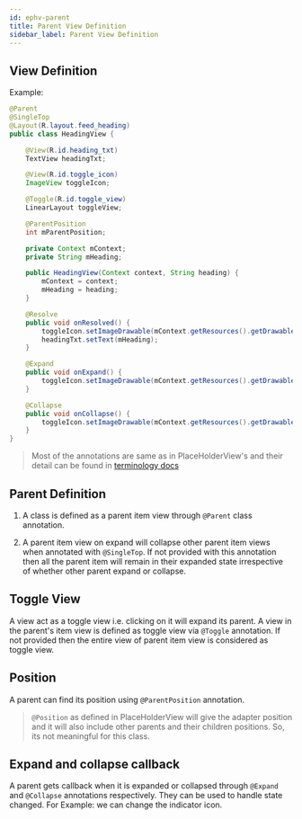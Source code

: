 ```yaml
---
id: ephv-parent
title: Parent View Definition
sidebar_label: Parent View Definition
---
```


## View Definition

Example:
```java
@Parent
@SingleTop
@Layout(R.layout.feed_heading)
public class HeadingView {

    @View(R.id.heading_txt)
    TextView headingTxt;

    @View(R.id.toggle_icon)
    ImageView toggleIcon;

    @Toggle(R.id.toggle_view)
    LinearLayout toggleView;

    @ParentPosition
    int mParentPosition;

    private Context mContext;
    private String mHeading;

    public HeadingView(Context context, String heading) {
        mContext = context;
        mHeading = heading;
    }

    @Resolve
    public void onResolved() {
        toggleIcon.setImageDrawable(mContext.getResources().getDrawable(R.drawable.ic_keyboard_arrow_up_white_24dp));
        headingTxt.setText(mHeading);
    }

    @Expand
    public void onExpand() {
        toggleIcon.setImageDrawable(mContext.getResources().getDrawable(R.drawable.ic_keyboard_arrow_down_white_24dp));
    }

    @Collapse
    public void onCollapse() {
        toggleIcon.setImageDrawable(mContext.getResources().getDrawable(R.drawable.ic_keyboard_arrow_up_white_24dp));
    }
}
```
> Most of the annotations are same as in PlaceHolderView's and their detail can be found in [terminology docs](terminology.md)

## Parent Definition
1. A class is defined as a parent item view through `@Parent` class annotation.

2. A parent item view on expand will collapse other parent item views when annotated with `@SingleTop`. If not provided with this annotation then all the parent item will remain in their expanded state irrespective of whether other parent expand or collapse.

## Toggle View
A view act as a toggle view i.e. clicking on it will expand its parent. A view in the parent's item view is defined as toggle view via `@Toggle` annotation. If not provided then the entire view of parent item view is considered as toggle view.

## Position
A parent can find its position using `@ParentPosition` annotation. 
> `@Position` as defined in PlaceHolderView will give the adapter position and it will also include other parents and their children positions. So, its not meaningful for this class.

## Expand and collapse callback
A parent gets callback when it is expanded or collapsed through `@Expand` and `@Collapse` annotations respectively. They can be used to handle state changed. For Example: we can change the indicator icon.